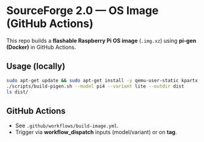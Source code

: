 # SourceForge 2.0 — OS Image (GitHub Actions)

This repo builds a **flashable Raspberry Pi OS image** (`.img.xz`) using **pi-gen (Docker)** in GitHub Actions.

## Usage (locally)
```bash
sudo apt-get update && sudo apt-get install -y qemu-user-static kpartx xz-utils dosfstools git
./scripts/build-pigen.sh --model pi4 --variant lite --outdir dist
ls dist/
```

## GitHub Actions
- See `.github/workflows/build-image.yml`.
- Trigger via **workflow_dispatch** inputs (model/variant) or on **tag**.
